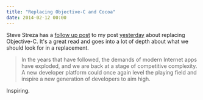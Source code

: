 ```yaml
---
title: "Replacing Objective-C and Cocoa"
date: 2014-02-12 00:00
---
```


<p>Steve Streza has a <a href="http://informalprotocol.com/2014/02/replacing-cocoa/">follow up post</a> to my post <a href="http://ashfurrow.com/blog/we-need-to-replace-objective-c">yesterday</a> about replacing Objective-C. It's a great read and goes into a lot of depth about what we should look for in a replacement. </p>

<blockquote>
  <p>In the years that have followed, the demands of modern Internet apps have exploded, and we are back at a stage of competitive complexity. A new developer platform could once again level the playing field and inspire a new generation of developers to aim high. </p>

</blockquote>

<p>Inspiring. </p>

<!-- more -->

